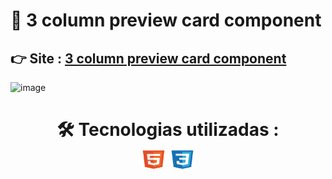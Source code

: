# 🔰 3 column preview card component
## 👉 Site : <a href="https://wonderful-curie-0511b7.netlify.app" target="_blank">3 column preview card component<a>
![image](https://user-images.githubusercontent.com/71889483/135727176-14e308b6-9d6a-4133-9a5d-a8b6a5943601.png)
  
<div style="display: inline_block" align="center">
  <h1> 🛠 Tecnologias utilizadas : <br>
  <img align="center" alt="Hashimoto-HTML" height="30" width="40" src="https://raw.githubusercontent.com/devicons/devicon/master/icons/html5/html5-original.svg">
  <img align="center" alt="Hashimoto-CSS" height="30" width="40" src="https://raw.githubusercontent.com/devicons/devicon/master/icons/css3/css3-original.svg">
</div>
